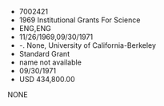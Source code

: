 * 7002421
* 1969 Institutional Grants For Science
* ENG,ENG
* 11/26/1969,09/30/1971
* -. None, University of California-Berkeley
* Standard Grant
*   name not available
* 09/30/1971
* USD 434,800.00

NONE